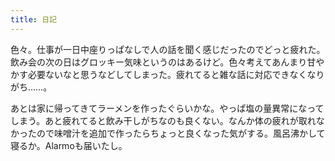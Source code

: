 ```yaml
---
title: 日記
---
```


色々。仕事が一日中座りっぱなしで人の話を聞く感じだったのでどっと疲れた。飲み会の次の日はグロッキー気味というのはあるけど。色々考えてあんまり甘やかす必要ないなと思うなどしてしまった。疲れてると雑な話に対応できなくなりがち……。

あとは家に帰ってきてラーメンを作ったぐらいかな。やっぱ塩の量異常になってしまう。あと疲れてると飲み干しがちなのも良くない。なんか体の疲れが取れなかったので味噌汁を追加で作ったらちょっと良くなった気がする。風呂沸かして寝るか。Alarmoも届いたし。